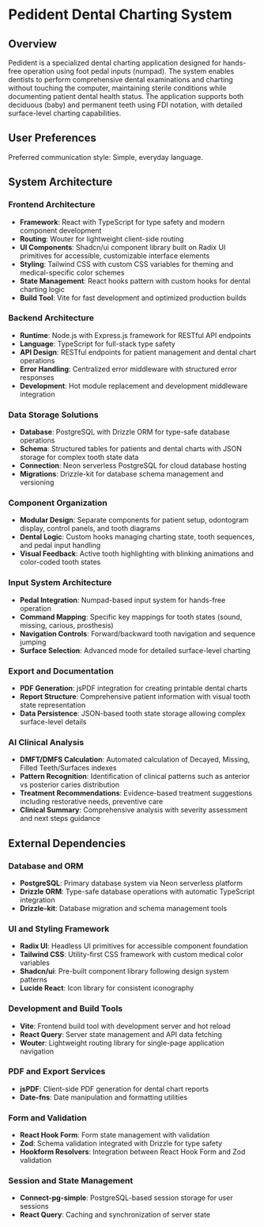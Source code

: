 # Pedident Dental Charting System

## Overview

Pedident is a specialized dental charting application designed for hands-free operation using foot pedal inputs (numpad). The system enables dentists to perform comprehensive dental examinations and charting without touching the computer, maintaining sterile conditions while documenting patient dental health status. The application supports both deciduous (baby) and permanent teeth using FDI notation, with detailed surface-level charting capabilities.

## User Preferences

Preferred communication style: Simple, everyday language.

## System Architecture

### Frontend Architecture
- **Framework**: React with TypeScript for type safety and modern component development
- **Routing**: Wouter for lightweight client-side routing
- **UI Components**: Shadcn/ui component library built on Radix UI primitives for accessible, customizable interface elements
- **Styling**: Tailwind CSS with custom CSS variables for theming and medical-specific color schemes
- **State Management**: React hooks pattern with custom hooks for dental charting logic
- **Build Tool**: Vite for fast development and optimized production builds

### Backend Architecture
- **Runtime**: Node.js with Express.js framework for RESTful API endpoints
- **Language**: TypeScript for full-stack type safety
- **API Design**: RESTful endpoints for patient management and dental chart operations
- **Error Handling**: Centralized error middleware with structured error responses
- **Development**: Hot module replacement and development middleware integration

### Data Storage Solutions
- **Database**: PostgreSQL with Drizzle ORM for type-safe database operations
- **Schema**: Structured tables for patients and dental charts with JSON storage for complex tooth state data
- **Connection**: Neon serverless PostgreSQL for cloud database hosting
- **Migrations**: Drizzle-kit for database schema management and versioning

### Component Organization
- **Modular Design**: Separate components for patient setup, odontogram display, control panels, and tooth diagrams
- **Dental Logic**: Custom hooks managing charting state, tooth sequences, and pedal input handling
- **Visual Feedback**: Active tooth highlighting with blinking animations and color-coded tooth states

### Input System Architecture
- **Pedal Integration**: Numpad-based input system for hands-free operation
- **Command Mapping**: Specific key mappings for tooth states (sound, missing, carious, prosthesis)
- **Navigation Controls**: Forward/backward tooth navigation and sequence jumping
- **Surface Selection**: Advanced mode for detailed surface-level charting

### Export and Documentation
- **PDF Generation**: jsPDF integration for creating printable dental charts
- **Report Structure**: Comprehensive patient information with visual tooth state representation
- **Data Persistence**: JSON-based tooth state storage allowing complex surface-level details

### AI Clinical Analysis
- **DMFT/DMFS Calculation**: Automated calculation of Decayed, Missing, Filled Teeth/Surfaces indexes
- **Pattern Recognition**: Identification of clinical patterns such as anterior vs posterior caries distribution
- **Treatment Recommendations**: Evidence-based treatment suggestions including restorative needs, preventive care
- **Clinical Summary**: Comprehensive analysis with severity assessment and next steps guidance

## External Dependencies

### Database and ORM
- **PostgreSQL**: Primary database system via Neon serverless platform
- **Drizzle ORM**: Type-safe database operations with automatic TypeScript integration
- **Drizzle-kit**: Database migration and schema management tools

### UI and Styling Framework
- **Radix UI**: Headless UI primitives for accessible component foundation
- **Tailwind CSS**: Utility-first CSS framework with custom medical color variables
- **Shadcn/ui**: Pre-built component library following design system patterns
- **Lucide React**: Icon library for consistent iconography

### Development and Build Tools
- **Vite**: Frontend build tool with development server and hot reload
- **React Query**: Server state management and API data fetching
- **Wouter**: Lightweight routing library for single-page application navigation

### PDF and Export Services
- **jsPDF**: Client-side PDF generation for dental chart reports
- **Date-fns**: Date manipulation and formatting utilities

### Form and Validation
- **React Hook Form**: Form state management with validation
- **Zod**: Schema validation integrated with Drizzle for type safety
- **Hookform Resolvers**: Integration between React Hook Form and Zod validation

### Session and State Management
- **Connect-pg-simple**: PostgreSQL-based session storage for user sessions
- **React Query**: Caching and synchronization of server state